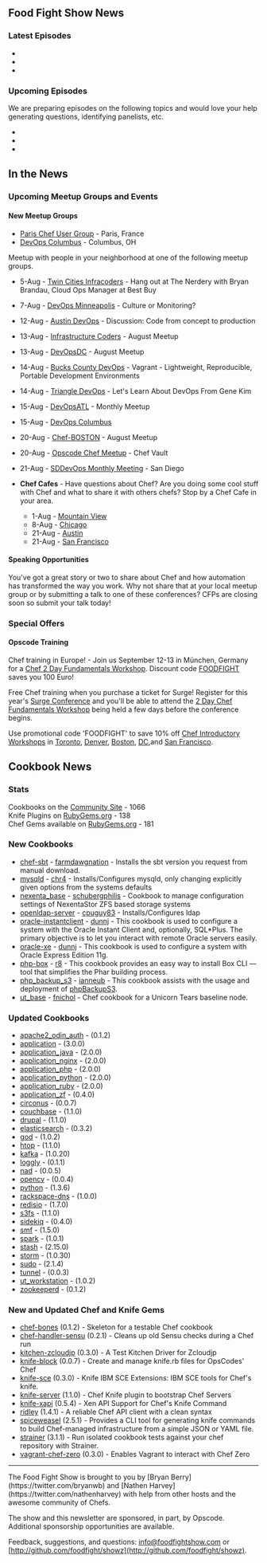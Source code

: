 Food Fight Show News
-------------------

### Latest Episodes
* 
* 
*


### Upcoming Episodes
We are preparing episodes on the following topics and would love your help generating questions, identifying panelists, etc.

* 
* 
* 

In the News
-----------

### Upcoming Meetup Groups and Events

#### New Meetup Groups

* [Paris Chef User Group](http://www.meetup.com/chef-paris/) - Paris, France
* [DevOps Columbus](http://www.meetup.com/DevOps-Columbus/) - Columbus, OH

Meetup with people in your neighborhood at one of the following meetup groups.

* 5-Aug - [Twin Cities Infracoders](http://www.meetup.com/Twin-Cities-Infracoders/events/129501572/) - Hang out at The Nerdery with Bryan Brandau, Cloud Ops Manager at Best Buy
* 7-Aug - [DevOps Minneapolis](http://www.meetup.com/DevOps-Minneapolis/events/117774392/) - Culture or Monitoring?
* 12-Aug - [Austin DevOps](http://www.meetup.com/austin-devops/events/128734812/) - Discussion: Code from concept to production
* 13-Aug - [Infrastructure Coders](http://www.meetup.com/Infrastructure-Coders/events/127899532/) - August Meetup
* 13-Aug - [DevOpsDC](http://www.meetup.com/DevOpsDC/events/132523682/) - August Meetup
* 14-Aug - [Bucks County DevOps](http://www.meetup.com/Bucks-County-DevOps/) - Vagrant - Lightweight, Reproducible, Portable Development Environments
* 14-Aug - [Triangle DevOps](http://www.meetup.com/Triangle-DevOps/events/130823192/) - Let's Learn About DevOps From Gene Kim
* 15-Aug - [DevOpsATL](http://www.meetup.com/DevOpsATL/events/126575132/) - Monthly Meetup
* 15-Aug - [DevOps Columbus](http://www.meetup.com/DevOps-Columbus/events/129274502/)
* 20-Aug - [Chef-BOSTON](http://www.meetup.com/Chef-BOSTON/events/114191092/) - August Meetup
* 20-Aug - [Opscode Chef Meetup](http://www.meetup.com/Opscode-Chef-Meetup/events/129064862/) - Chef Vault
* 21-Aug - [SDDevOps Monthly Meeting](http://www.meetup.com/sddevops/events/117878422/) - San Diego

* **Chef Cafes** - Have questions about Chef? Are you doing some cool stuff with Chef and what to share it with others chefs?  Stop by a Chef Cafe in your area.
  * 1-Aug - [Mountain View](http://www.meetup.com/The-Bay-Area-Chef-User-Group/events/124327262/)
  * 8-Aug - [Chicago](http://www.meetup.com/Chicago-Chef-User-Group/events/130324482/)
  * 21-Aug - [Austin](http://www.meetup.com/austin-devops/events/131560252/)
  * 21-Aug - [San Francisco](http://www.meetup.com/The-Bay-Area-Chef-User-Group/events/109961922/)

#### Speaking Opportunities

You've got a great story or two to share about Chef and how automation has transformed the way you work.  Why not share that at your local meetup group or by submitting a talk to one of these conferences?  CFPs are closing soon so submit your talk today!

###  Special Offers

#### Opscode Training

Chef training in Europe! - Join us September 12-13 in München, Germany for a [Chef 2 Day Fundamentals Workshop](http://www.eventbrite.de/event/7310169915/?discount=FOODFIGHT).  Discount code [FOODFIGHT](http://www.eventbrite.de/event/7310169915/?discount=FOODFIGHT) saves you 100 Euro!

Free Chef training when you purchase a ticket for Surge!  Register for this year's [Surge Conference](http://surge.omniti.com/2013) and you'll be able to attend the [2 Day Chef Fundamentals Workshop](http://www.eventbrite.com/event/7431534921/) being held a few days before the conference begins.

Use promotional code 'FOODFIGHT' to save 10% off [Chef Introductory Workshops](http://opscode.eventbrite.com/) in [Toronto](http://www.eventbrite.com/event/7054065901?discount=FOODFIGHT), [Denver](http://www.eventbrite.com/event/7400686653?discount=FOODFIGHT), [Boston](http://www.eventbrite.com/event/7431424591?discount=FOODFIGHT), [DC](http://www.eventbrite.com/event/7431534921?discount=FOODFIGHT),and [San Francisco](http://www.eventbrite.com/event/7400807013?discount=FOODFIGHT).

Cookbook News<a name="cookbooks"></a>
-------------
### Stats

Cookbooks on the [Community Site](http://community.opscode.com) - 1066  
Knife Plugins on [RubyGems.org](http://rubygems.org) - 138  
Chef Gems available on [RubyGems.org](http://rubygems.org) - 181  

### New Cookbooks

* [chef-sbt](http://community.opscode.com/cookbooks/chef-sbt) - [farmdawgnation](http://community.opscode.com/users/farmdawgnation) - Installs the sbt version you request from manual download.
* [mysqld](http://community.opscode.com/cookbooks/mysqld) - [chr4](http://community.opscode.com/users/chr4) - Installs/Configures mysqld, only changing explicitly given options from the systems defaults
* [nexenta_base](https://github.com/schubergphilis/nexenta_base) - [schubergphilis](https://github.com/schubergphilis) - Cookbook to manage configuration settings of NexentaStor ZFS based storage systems
* [openldap-server](http://community.opscode.com/cookbooks/openldap-server) - [cpuguy83](http://community.opscode.com/users/cpuguy83) - Installs/Configures ldap
* [oracle-instantclient](http://community.opscode.com/cookbooks/oracle-instantclient) - [dunnj](http://community.opscode.com/users/dunnj) - This cookbook is used to configure a system with the Oracle Instant Client and, optionally, SQL*Plus. The primary objective is to let you interact with remote Oracle servers easily.
* [oracle-xe](http://community.opscode.com/cookbooks/oracle-xe) - [dunnj](http://community.opscode.com/users/dunnj) - This cookbook is used to configure a system with Oracle Express Edition 11g.
* [php-box](http://community.opscode.com/cookbooks/php-box) - [r8](http://community.opscode.com/users/r8) - This cookbook provides an easy way to install Box CLI — tool that simplifies the Phar building process.
* [php_backup_s3](http://community.opscode.com/cookbooks/php_backup_s3) - [ianneub](http://community.opscode.com/users/ianneub) - This cookbook assists with the usage and deployment of [phpBackupS3](https://github.com/ianneub/php_backup_s3).
* [ut_base](http://community.opscode.com/cookbooks/ut_base) - [fnichol](http://community.opscode.com/users/fnichol) - Chef cookbook for a Unicorn Tears baseline node.

### Updated Cookbooks

* [apache2_odin_auth](http://community.opscode.com/cookbooks/apache2_odin_auth) - (0.1.2)
* [application](http://community.opscode.com/cookbooks/application) - (3.0.0)
* [application_java](http://community.opscode.com/cookbooks/application_java) - (2.0.0)
* [application_nginx](http://community.opscode.com/cookbooks/application_nginx) - (2.0.0)
* [application_php](http://community.opscode.com/cookbooks/application_php) - (2.0.0)
* [application_python](http://community.opscode.com/cookbooks/application_python) - (2.0.0)
* [application_ruby](http://community.opscode.com/cookbooks/application_ruby) - (2.0.0)
* [application_zf](http://community.opscode.com/cookbooks/application_zf) - (0.4.0)
* [circonus](http://community.opscode.com/cookbooks/circonus) - (0.0.7)
* [couchbase](http://community.opscode.com/cookbooks/couchbase) - (1.1.0)
* [drupal](http://community.opscode.com/cookbooks/drupal) - (1.1.0)
* [elasticsearch](http://community.opscode.com/cookbooks/elasticsearch) - (0.3.2)
* [god](http://community.opscode.com/cookbooks/god) - (1.0.2)
* [htop](http://community.opscode.com/cookbooks/htop) - (1.1.0)
* [kafka](http://community.opscode.com/cookbooks/kafka) - (1.0.20)
* [loggly](http://community.opscode.com/cookbooks/loggly) - (0.1.1)
* [nad](http://community.opscode.com/cookbooks/nad) - (0.0.5)
* [opencv](http://community.opscode.com/cookbooks/opencv) - (0.0.4)
* [python](http://community.opscode.com/cookbooks/python) - (1.3.6)
* [rackspace-dns](http://community.opscode.com/cookbooks/rackspace-dns) - (1.0.0)
* [redisio](http://community.opscode.com/cookbooks/redisio) - (1.7.0)
* [s3fs](http://community.opscode.com/cookbooks/s3fs) - (1.1.0)
* [sidekiq](http://community.opscode.com/cookbooks/sidekiq) - (0.4.0)
* [smf](http://community.opscode.com/cookbooks/smf) - (1.5.0)
* [spark](http://community.opscode.com/cookbooks/spark) - (1.0.1)
* [stash](http://community.opscode.com/cookbooks/stash) - (2.15.0)
* [storm](http://community.opscode.com/cookbooks/storm) - (1.0.30)
* [sudo](http://community.opscode.com/cookbooks/sudo) - (2.1.4)
* [tunnel](http://community.opscode.com/cookbooks/tunnel) - (0.0.3)
* [ut_workstation](http://community.opscode.com/cookbooks/ut_workstation) - (1.0.2)
* [zookeeperd](http://community.opscode.com/cookbooks/zookeeperd) - (0.1.2)


### New and Updated Chef and Knife Gems

* [chef-bones](http://rubygems.org/gems/chef-bones) (0.1.2) - Skeleton for a testable Chef cookbook
* [chef-handler-sensu](http://rubygems.org/gems/chef-handler-sensu) (0.2.1) - Cleans up old Sensu checks during a Chef run
* [kitchen-zcloudjp](http://rubygems.org/gems/kitchen-zcloudjp) (0.3.0) - A Test Kitchen Driver for Zcloudjp
* [knife-block](http://rubygems.org/gems/knife-block) (0.0.7) - Create and manage knife.rb files for OpsCodes' Chef
* [knife-sce](http://rubygems.org/gems/knife-sce) (0.3.0) - Knife IBM SCE Extensions: IBM SCE tools for Chef's knife.
* [knife-server](http://rubygems.org/gems/knife-server) (1.1.0) - Chef Knife plugin to bootstrap Chef Servers
* [knife-xapi](http://rubygems.org/gems/knife-xapi) (0.5.4) - Xen API Support for Chef's Knife Command
* [ridley](http://rubygems.org/gems/ridley) (1.4.1) - A reliable Chef API client with a clean syntax
* [spiceweasel](http://rubygems.org/gems/spiceweasel) (2.5.1) - Provides a CLI tool for generating knife commands to build Chef-managed infrastructure from a simple JSON or YAML file.
* [strainer](http://rubygems.org/gems/strainer) (3.1.1) - Run isolated cookbook tests against your chef repository with Strainer.
* [vagrant-chef-zero](http://rubygems.org/gems/vagrant-chef-zero) (0.3.0) - Enables Vagrant to interact with Chef Zero

<hr />
The Food Fight Show is brought to you by [Bryan Berry](https://twitter.com/bryanwb) and [Nathen Harvey](https://twitter.com/nathenharvey) with help from other hosts and the awesome community of Chefs.

The show and this newsletter are sponsored, in part, by Opscode.  Additional sponsorship opportunities are available.

Feedback, suggestions, and questions:  [info@foodfightshow.com](mailto:info@foodfightshow.com) or  [http://github.com/foodfight/showz](http://github.com/foodfight/showz).
